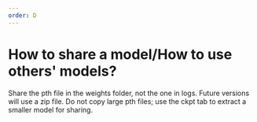 ```yaml
---
order: D
---
```


# How to share a model/How to use others' models?

Share the pth file in the weights folder, not the one in logs. Future versions will use a zip file. Do not copy large pth files; use the ckpt tab to extract a smaller model for sharing.